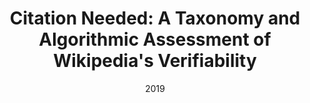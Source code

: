 ---
title: "Citation Needed: A Taxonomy and Algorithmic Assessment of Wikipedia's Verifiability"
collection: publications
permalink: /publication/2019-DBLP:conf/www/RediFMT19
date: 2019
venue: 'The World Wide Web Conference, {WWW} 2019, San Francisco, CA, USA, May 13-17, 2019'
---